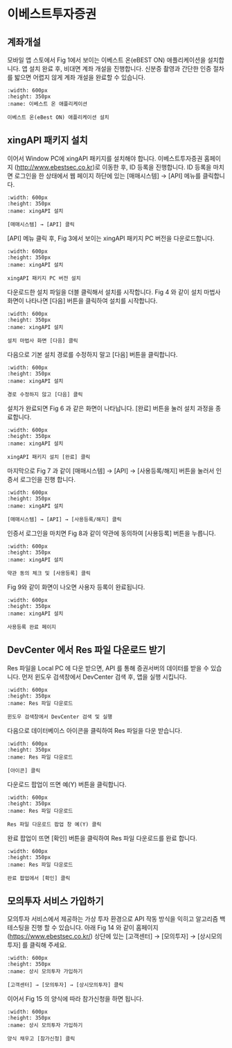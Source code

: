 # 이베스트투자증권

## 계좌개설

모바일 앱 스토에서 Fig 1에서 보이는 이베스트 온(eBEST ON) 애플리케이션을 설치합니다. 앱 설치 완료 후, 비대면 계좌 개설을 진행합니다. 신분증 촬영과 간단한 인증 절차를 밟으면 어렵지 않게 계좌 개설을 완료할 수 있습니다.

```{figure} images/ebeston.png
:width: 600px
:height: 350px
:name: 이베스트 온 애플리케이션

이베스트 온(eBest ON) 애플리케이션 설치
```

## xingAPI 패키지 설치

이어서 Window PC에 xingAPI 패키지를 설치해야 합니다. 이베스트투자증권 홈페이지 (http://www.ebestsec.co.kr)로 이동한 후, ID 등록을 진행합니다. ID 등록을 마치면 로그인을 한 상태에서 웹 페이지 하단에 있는 [매매시스템] → [API] 메뉴를 클릭합니다.

```{figure} images/xingAPI_1.png
:width: 600px
:height: 350px
:name: xingAPI 설치

[매매시스템] → [API] 클릭
```

[API] 메뉴 클릭 후, Fig 3에서 보이는 xingAPI 패키지 PC 버전을 다운로드합니다.

```{figure} images/xingAPI_2.png
:width: 600px
:height: 350px
:name: xingAPI 설치

xingAPI 패키지 PC 버전 설치
```

다운로드한 설치 파일을 더블 클릭해서 설치를 시작합니다. 
Fig 4 와 같이 설치 마법사 화면이 나타나면 [다음] 버튼을 클릭하여 설치를 시작합니다.

```{figure} images/xingAPI_3.png
:width: 600px
:height: 350px
:name: xingAPI 설치

설치 마법사 화면 [다음] 클릭
```

다음으로 기본 설치 경로를 수정하지 말고 [다음] 버튼을 클릭합니다.

```{figure} images/xingAPI_4.png
:width: 600px
:height: 350px
:name: xingAPI 설치

경로 수정하지 않고 [다음] 클릭
```

설치가 완료되면 Fig 6 과 같은 화면이 나타납니다. [완료] 버튼을 눌러 설치 과정을 
종료합니다.

```{figure} images/xingAPI_5.png
:width: 600px
:height: 350px
:name: xingAPI 설치

xingAPI 패키지 설치 [완료] 클릭
```

마지막으로 Fig 7 과 같이  [매매시스템] → [API] → [사용등록/해지] 버튼을 눌러서 인증서 로그인을 진행 합니다. 

```{figure} images/xingAPI_6.png
:width: 600px
:height: 350px
:name: xingAPI 설치

[매매시스템] → [API] → [사용등록/해지] 클릭
```

인증서 로그인을 마치면 Fig 8과 같이 약관에 동의하여 [사용등록] 버튼을 누릅니다. 

```{figure} images/xingAPI_7.png
:width: 600px
:height: 350px
:name: xingAPI 설치

약관 동의 체크 및 [사용등록] 클릭
```

Fig 9와 같이 화면이 나오면 사용자 등록이 완료됩니다.

```{figure} images/xingAPI_8.png
:width: 600px
:height: 350px
:name: xingAPI 설치

사용등록 완료 페이지
```

## DevCenter 에서 Res 파일 다운로드 받기

Res 파일을 Local PC 에 다운 받으면, API 를 통해 증권서버의 데이터를 받을 수 있습니다.
먼저 윈도우 검색창에서 DevCenter 검색 후, 앱을 실행 시킵니다.

```{figure} images/Res_1.png
:width: 600px
:height: 350px
:name: Res 파일 다운로드

윈도우 검색창에서 DevCenter 검색 및 실행 
```

다음으로 데이터베이스 아이콘을 클릭하여 Res 파일을 다운 받습니다.

```{figure} images/Res_2.png
:width: 600px
:height: 350px
:name: Res 파일 다운로드

[아이콘] 클릭
```

다운로드 팝업이 뜨면 예(Y) 버튼을 클릭합니다. 

```{figure} images/Res_3.png
:width: 600px
:height: 350px
:name: Res 파일 다운로드

Res 파일 다운로드 팝업 창 예(Y) 클릭
```

완료 팝업이 뜨면 [확인] 버튼을 클릭하여 Res 파일 다운로드를 완료 합니다.

```{figure} images/Res_4.png
:width: 600px
:height: 350px
:name: Res 파일 다운로드

완료 팝업에서 [확인] 클릭
```

## 모의투자 서비스 가입하기

모의투자 서비스에서 제공하는 가상 투자 환경으로 API 작동 방식을 익히고 알고리즘 백테스팅을 진행 할 수 있습니다. 
아래 Fig 14 와 같이 홈페이지(https://www.ebestsec.co.kr/) 상단에 있는 [고객센터] → [모의투자] → [상시모의투자] 를 클릭해 주세요. 

```{figure} images/mock_1.png
:width: 600px
:height: 350px
:name: 상시 모의투자 가입하기

[고객센터] → [모의투자] → [상시모의투자] 클릭
```

이어서 Fig 15 의 양식에 따라 참가신청을 하면 됩니다. 

```{figure} images/mock_2.png
:width: 600px
:height: 350px
:name: 상시 모의투자 가입하기

양식 채우고 [참가신청] 클릭
```